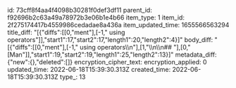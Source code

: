 id: 73cff8f4aa4f4098b30281f0def3df11
parent_id: f92696b2c63a49a78972b3e06b1e4b66
item_type: 1
item_id: 2f275174417b4559986cedadae8a436a
item_updated_time: 1655566563294
title_diff: "[{\"diffs\":[[0,\"ment\"],[-1,\" using operators\"]],\"start1\":17,\"start2\":17,\"length1\":20,\"length2\":4}]"
body_diff: "[{\"diffs\":[[0,\"ment\"],[-1,\" using operators\\\n\"],[1,\"\\\n\\\n## \"],[0,\"[Man\"]],\"start1\":19,\"start2\":19,\"length1\":25,\"length2\":13}]"
metadata_diff: {"new":{},"deleted":[]}
encryption_cipher_text: 
encryption_applied: 0
updated_time: 2022-06-18T15:39:30.313Z
created_time: 2022-06-18T15:39:30.313Z
type_: 13
